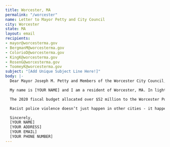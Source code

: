 ```yaml
---
title: Worcester, MA
permalink: "/worcester"
name: Letter to Mayor Petty and City Council
city: Worcester
state: MA
layout: email
recipients:
- mayor@worcesterma.gov
- BergmanM@worcesterma.gov
- ColorioD@worcesterma.gov
- KingK@worcesterma.gov
- RosenG@worcesterma.gov
- ToomeyK@worcesterma.gov
subject: "[Add Unique Subject Line Here!]"
body: |-
  Dear Mayor Joseph M. Petty and Members of the Worcester City Council,

  My name is [YOUR NAME] and I am a resident of Worcester, MA. In light of the events that have occurred including but not limited to the murders of George Floyd and Breonna Taylor I demand to see the reduction of funding for the Worcester Police Department. Rather than invest in a system that has been founded on racist principles and that has perpetuated the unnecessary deaths of so many Black people nation wide, I suggest we reallocate money towards building up and supporting the Black and Brown communities that make Worcester the city it is.

  The 2020 fiscal budget allocated over $52 million to the Worcester Police Department, more than the budget for Health and Human Services, Human Resources, and Public Works and Parks combined. I believe that this money could be have a greater use being invested in education, healthcare, and countless other social programs at the benefit of Worcester's Black and Brown communities. The City Council must take a stand for racial justice by significantly defunding policing.

  Racist police violence doesn’t just happen in other cities - it happens here in Worcester too. However, with action we can create change. The City Council must stop investing so large sums of money into a system created to perpetuate racism and discrimination and fund what Black and Brown communities need to be safe and healthy: COVID19 relief, housing, healthcare, treatment, healing, cooperative businesses, community centers, community-led organizations and projects.

  Sincerely,
  [YOUR NAME]
  [YOUR ADDRESS]
  [YOUR EMAIL]
  [YOUR PHONE NUMBER]
---
```


